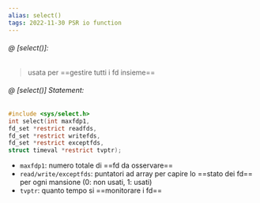 ```yaml
---
alias: select()
tags: 2022-11-30 PSR io function
---
```


###### @ [select()]:
> usata per ==gestire tutti i fd insieme==
<!--ID: 1670236970227-->


###### @ [select()] Statement:

```c
#include <sys/select.h>
int select(int maxfdp1,
fd_set *restrict readfds,
fd_set *restrict writefds,
fd_set *restrict exceptfds,
struct timeval *restrict tvptr);
```

- `maxfdp1`: numero totale di ==fd da osservare==
- `read/write/exceptfds`: puntatori ad array per capire lo ==stato dei fd== per ogni mansione (0: non usati, 1: usati)
- `tvptr`: quanto tempo si ==monitorare i fd==
<!--ID: 1670236970231-->
